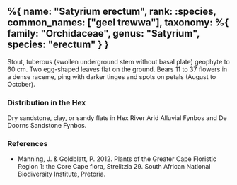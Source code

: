 %{
    name: "Satyrium erectum",
    rank: :species,
    common_names: ["geel trewwa"],
    taxonomy: %{
        family: "Orchidaceae",
        genus: "Satyrium",
        species: "erectum"
    }
}
---

Stout, tuberous (swollen underground stem without basal plate) geophyte to 60 cm. Two egg-shaped leaves
flat on the ground. Bears 11 to 37 flowers in a dense raceme, ping with darker tinges and spots on petals
(August to October).

<!-- read more -->

### Distribution in the Hex

Dry sandstone, clay, or sandy flats in Hex River Arid Alluvial Fynbos and De Doorns Sandstone Fynbos.

### References

* Manning, J. & Goldblatt, P. 2012. Plants of the Greater Cape Floristic Region 1: the Core Cape flora, Strelitzia 29. South African National Biodiversity Institute, Pretoria.